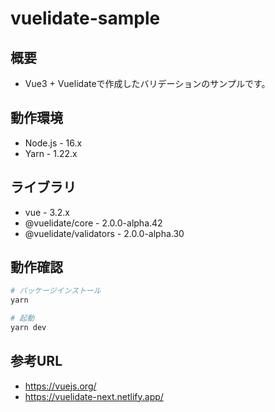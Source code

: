 # vuelidate-sample

## 概要 

- Vue3 +  Vuelidateで作成したバリデーションのサンプルです。

## 動作環境

- Node.js - 16.x
- Yarn - 1.22.x

## ライブラリ

- vue - 3.2.x
- @vuelidate/core - 2.0.0-alpha.42
- @vuelidate/validators - 2.0.0-alpha.30

## 動作確認

```bash
# パッケージインストール
yarn

# 起動
yarn dev
```

## 参考URL

- https://vuejs.org/
- https://vuelidate-next.netlify.app/
